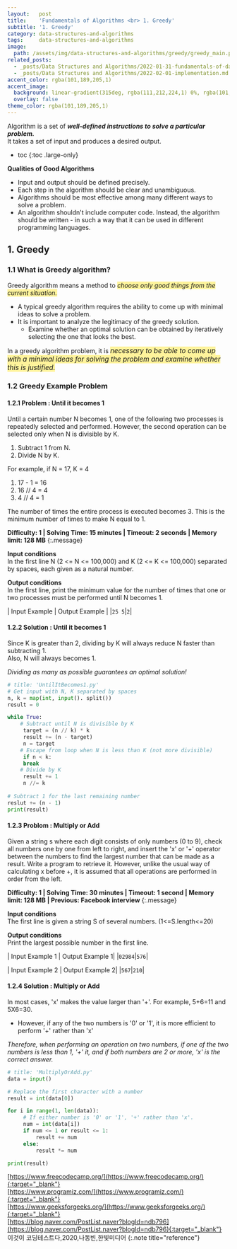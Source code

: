 ```yaml
---
layout:   post
title:    'Fundamentals of Algorithms <br> 1. Greedy'
subtitle: '1. Greedy'
category: data-structures-and-algorithms
tags:     data-structures-and-algorithms
image: 
  path: /assets/img/data-structures-and-algorithms/greedy/greedy_main.png
related_posts: 
  - _posts/Data Structures and Algorithms/2022-01-31-fundamentals-of-data-structures.md
  - _posts/Data Structures and Algorithms/2022-02-01-implementation.md
accent_color: rgba(101,189,205,1)
accent_image:
  background: linear-gradient(315deg, rgba(111,212,224,1) 0%, rgba(101,189,205,1) 35%, rgba(222,105,130,1) 50%, rgba(101,189,205,1) 68%, rgba(111,212,224,1) 100%);
  overlay: false
theme_color: rgba(101,189,205,1)
---
```


Algorithm is a set of <span style='font-size:1em'>***well-defined instructions to solve a particular problem.***</span> <br>
It takes a set of input and produces a desired output. 

* toc
{:toc .large-only}

**Qualities of Good Algorithms**

- Input and output should be defined precisely.
- Each step in the algorithm should be clear and unambiguous.
- Algorithms should be most effective among many different ways to solve a problem.
- An algorithm shouldn't include computer code. Instead, the algorithm should be written - in such a way that it can be used in different programming languages.

## 1. Greedy

### 1.1 What is Greedy algorithm?

Greedy algorithm means a method to <span style='background-color: #FFF39B;'>*choose only good things from the current situation.*</span>

- A typical greedy algorithm requires the ability to come up with minimal ideas to solve a problem.
- It is important to analyze the legitimacy of the greedy solution.
  - Examine whether an optimal solution can be obtained by iteratively selecting the one that looks the best.

In a greedy algorithm problem,  it is <span style='background-color: #FFF39B; font-size:1.1em'>*necessary to be able to come up with a minimal ideas for solving the problem and examine whether this is justified.*</span>

### 1.2 Greedy Example Problem  

#### 1.2.1 Problem : Until it becomes 1 

Until a certain number N becomes 1, one of the following two processes is repeatedly selected and performed. However, the second operation can be selected only when N is divisible by K. 

1. Subtract 1 from N. 
2. Divide N by K. 

For example, if N = 17, K = 4 <br> 
1) 17 - 1 = 16  <br> 
2) 16 // 4 = 4 <br> 
3) 4 // 4 = 1 

The number of times the entire process is executed becomes 3. This is the minimum number of times to make N equal to 1.

**Difficulty: 1 \| Solving Time: 15 minutes \| Timeout: 2 seconds \| Memory limit: 128 MB**
{:.message}

**Input conditions** <br>
In the first line N (2 <= N <= 100,000) and K (2 <= K <= 100,000) separated by spaces, each given as a natural number.

**Output conditions** <br>
In the first line, print the minimum value for the number of times that one or two processes must be performed until N becomes 1.

| Input Example | Output Example |
|`25 5`|`2`|

#### 1.2.2 Solution : Until it becomes 1

Since K is greater than 2, dividing by K will always reduce N faster than subtracting 1. <br>
Also, N will always becomes 1. 

*Dividing as many as possible guarantees an optimal solution!*

~~~py
# title: 'UntilItBecomes1.py'
# Get input with N, K separated by spaces
n, k = map(int, input(). split())
result = 0

while True:
    # Subtract until N is divisible by K
     target = (n // k) * k
     result += (n - target)
     n = target
    # Escape from loop when N is less than K (not more divisible)
     if n < k:
     break
    # Divide by K
     result += 1
     n //= k
 
# Subtract 1 for the last remaining number
reslut += (n - 1)
print(result)
~~~

#### 1.2.3 Problom : Multiply or Add 

Given a string s where each digit consists of only numbers (0 to 9), check all numbers one by one from left to right, and insert the 'x' or '+' operator between the numbers to find the largest number that can be made as a result. Write a program to retrieve it. 
However, unlike the usual way of calculating x before +, it is assumed that all operations are performed in order from the left.


**Difficulty: 1 \| Solving Time: 30 minutes \| Timeout: 1 second \| Memory limit: 128 MB \| Previous: Facebook interview**
{:.message}

**Input conditions** <br>
The first line is given a string S of several numbers. (1<=S.length<=20)

**Output conditions** <br>
Print the largest possible number in the first line.

| Input Example 1 | Output Example 1|
|`02984`|`576`|

| Input Example 2 | Output Example 2|
|`567`|`210`|

#### 1.2.4 Solution : Multiply or Add 

In most cases, 'x' makes the value larger than '+'. For example, 5+6=11 and 5X6=30.
- However, if any of the two numbers is '0' or '1', it is more efficient to perform '+' rather than 'x'

*Therefore, when performing an operation on two numbers, if one of the two numbers is less than 1, '+' it, and if both numbers are 2 or more, 'x' is the correct answer.*

~~~py
# title: 'MultiplyOrAdd.py'
data = input()

# Replace the first character with a number
result = int(data[0])

for i in range(1, len(data)):
     # If either number is '0' or '1', '+' rather than 'x'.
     num = int(data[i])
     if num <= 1 or result <= 1:
         result += num
     else:
         result *= num

print(result)
~~~




<!-- Back to [Fundamentals of Data Structures](_posts/Data Structures and Algorithms/Data Structures/2022-01-31-fundamentals-of-data-structures.md){:.heading.flip-title}
{:.read-more}  -->

[https://www.freecodecamp.org/](https://www.freecodecamp.org/){:target="_blank"}<br>
[https://www.programiz.com/](https://www.programiz.com/){:target="_blank"}<br>
[https://www.geeksforgeeks.org/](https://www.geeksforgeeks.org/){:target="_blank"}<br>
[https://blog.naver.com/PostList.naver?blogId=ndb796](https://blog.naver.com/PostList.naver?blogId=ndb796){:target="_blank"}<br>
이것이 코딩테스트다,2020,나동빈,한빛미디어
{:.note title="reference"}